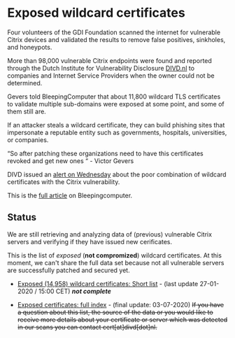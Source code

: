 # Exposed wildcard certificates
Four volunteers of the GDI Foundation scanned the internet for vulnerable Citrix devices and validated the results to remove false positives, sinkholes, and honeypots.

More than 98,000 vulnerable Citrix endpoints were found and reported through the Dutch Institute for Vulnerability Disclosure [DIVD.nl](https://divd.nl) to companies and Internet Service Providers when the owner could not be determined.

Gevers told BleepingComputer that about 11,800 wildcard TLS certificates to validate multiple sub-domains were exposed at some point, and some of them still are.

If an attacker steals a wildcard certificate, they can build phishing sites that impersonate a reputable entity such as governments, hospitals, universities, or companies.

“So after patching these organizations need to have this certificates revoked and get new ones “ - Victor Gevers

DIVD issued an [alert on Wednesday](https://www.securitymeldpunt.nl/cases/DIVD-2020-00002/) about the poor combination of wildcard certificates with the Citrix vulnerability. 

This is the [full article](https://www.bleepingcomputer.com/news/security/patching-the-citrix-adc-bug-doesnt-mean-you-werent-hacked/) on Bleepingcomputer.

## Status
We are still retrieving and analyzing data of (previous) vulnerable Citrix servers and verifying if they have issued new cerificates.

This is the list of *exposed* (**not compromized**) wildcard certificates. At this moment, we can't share the full data set because not all vulnerable servers are successfully patched and secured yet.

* [Exposed (14,958) wildcard certificates: Short list](https://github.com/cookiemonster/wildcarded-citrix-2020/blob/master/exposed_wildcards.txt) - (last update 27-01-2020 / 15:00 CET) ***not complete***

* [Exposed certificates: full index](https://drive.google.com/file/d/1bRfCPGkDn1anJmtg8_52mayR6hQ-3Z3U/view?usp=sharing) - (final update: 03-07-2020)
~~If you have a question about this list, the source of the data or you would like to receive more details about your certificate or server which was detected in our scans you can contact cert[at]divd[dot]nl.~~
